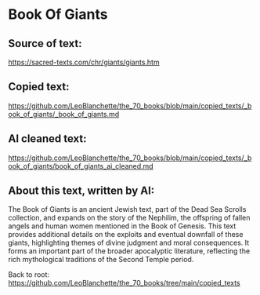 # Book Of Giants

## Source of text:

https://sacred-texts.com/chr/giants/giants.htm

## Copied text:

https://github.com/LeoBlanchette/the_70_books/blob/main/copied_texts/_book_of_giants/_book_of_giants.md

## AI cleaned text:

https://github.com/LeoBlanchette/the_70_books/blob/main/copied_texts/_book_of_giants/book_of_giants_ai_cleaned.md

## About this text, written by AI:

The Book of Giants is an ancient Jewish text, part of the Dead Sea Scrolls collection, and expands on the story of the Nephilim, the offspring of fallen angels and human women mentioned in the Book of Genesis. This text provides additional details on the exploits and eventual downfall of these giants, highlighting themes of divine judgment and moral consequences. It forms an important part of the broader apocalyptic literature, reflecting the rich mythological traditions of the Second Temple period.

Back to root: https://github.com/LeoBlanchette/the_70_books/tree/main/copied_texts
